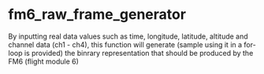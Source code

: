 # fm6_raw_frame_generator
By inputting real data values such as time, longitude, latitude, altitude and channel data (ch1 - ch4), this function will generate (sample using it in a for-loop is provided) the binrary representation that should be produced by the FM6 (flight module 6)
